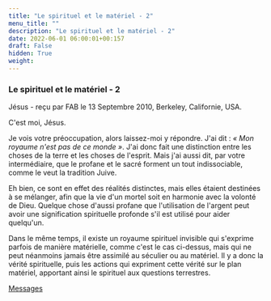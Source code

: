 ```yaml
---
title: "Le spirituel et le matériel - 2"
menu_title: ""
description: "Le spirituel et le matériel - 2"
date: 2022-06-01 06:00:01+00:157
draft: False
hidden: True
weight:
---
```

### Le spirituel et le matériel - 2

Jésus - reçu par FAB le 13 Septembre 2010, Berkeley, Californie, USA.

C'est moi, Jésus.

Je vois votre préoccupation, alors laissez-moi y répondre. J'ai dit : *« Mon royaume n'est pas de ce monde »*. J'ai donc fait une distinction entre les choses de la terre et les choses de l'esprit. Mais j'ai aussi dit, par votre intermédiaire, que le profane et le sacré forment un tout indissociable, comme le veut la tradition Juive.

Eh bien, ce sont en effet des réalités distinctes, mais elles étaient destinées à se mélanger, afin que la vie d'un mortel soit en harmonie avec la volonté de Dieu. Quelque chose d'aussi profane que l'utilisation de l'argent peut avoir une signification spirituelle profonde s'il est utilisé pour aider quelqu'un.

Dans le même temps, il existe un royaume spirituel invisible qui s'exprime parfois de manière matérielle, comme c'est le cas ci-dessus, mais qui ne peut néanmoins jamais être assimilé au séculier ou au matériel. Il y a donc la vérité spirituelle, puis les actions qui expriment cette vérité sur le plan matériel, apportant ainsi le spirituel aux questions terrestres.

[Messages](/fr-contemporary-messages/fr-contemporary-messages-by-date-order/fr-contemporary-messages-2010)